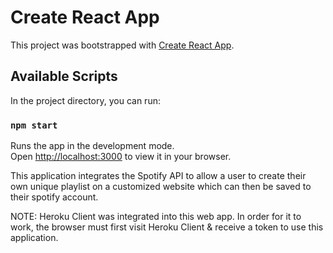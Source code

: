 # Create React App

This project was bootstrapped with [Create React App](https://github.com/facebook/create-react-app).

## Available Scripts

In the project directory, you can run:

### `npm start`

Runs the app in the development mode.\
Open [http://localhost:3000](http://localhost:3000) to view it in your browser.


This application integrates the Spotify API to allow a user to create their own unique playlist on a customized website which can then be saved to their spotify account.

NOTE:
Heroku Client was integrated into this web app. In order for it to work, the browser must first visit Heroku Client & receive a token to use this application.
